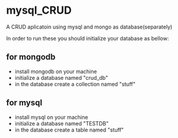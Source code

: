 # mysql_CRUD
A CRUD aplicatoin using mysql and mongo as database(separately)

In order to run these you should initialize your database as bellow:

for mongodb
---------

- install mongodb on your machine
- initialize a database named "crud_db"
- in the database create a collection named "stuff"


for mysql
---------

- install mysql on your machine
- initialize a database named "TESTDB"
- in the database create a table named "stuff"
